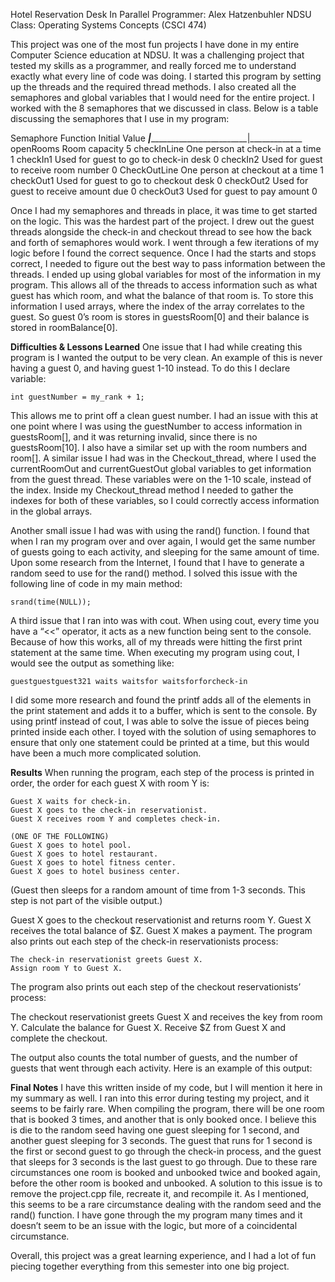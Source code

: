 Hotel Reservation Desk In Parallel
Programmer: Alex Hatzenbuhler
NDSU Class: Operating Systems Concepts (CSCI 474)

This project was one of the most fun projects I have done in my entire Computer Science education at NDSU. It was a challenging project that tested my skills as a programmer, and really forced me to understand exactly what every line of code was doing. I started this program by setting up the threads and the required thread methods. I also created all the semaphores and global variables that I would need for the entire project. I worked with the 8 semaphores that we discussed in class. Below is a table discussing the semaphores that I use in my program:

Semaphore		Function					Initial Value
_______________________|_______________________________________________|_____________
openRooms		Room capacity					5
checkInLine		One person at check-in at a time		1
checkIn1		Used for guest to go to check-in desk		0
checkIn2		Used for guest to receive room number		0
CheckOutLine		One person at checkout at a time		1
checkOut1		Used for guest to go to checkout desk		0
checkOut2		Used for guest to receive amount due		0
checkOut3		Used for guest to pay amount			0


Once I had my semaphores and threads in place, it was time to get started on the logic. This was the hardest part of the project. I drew out the guest threads alongside the check-in and checkout thread to see how the back and forth of semaphores would work. I went through a few iterations of my logic before I found the correct sequence. Once I had the starts and stops correct, I needed to figure out the best way to pass information between the threads. I ended up using global variables for most of the information in my program. This allows all of the threads to access information such as what guest has which room, and what the balance of that room is. To store this information I used arrays, where the index of the array correlates to the guest. So guest 0’s room is stores in guestsRoom[0] and their balance is stored in roomBalance[0].  

__________Difficulties & Lessons Learned__________
One issue that I had while creating this program is I wanted the output to be very clean. An example of this is never having a guest 0, and having guest 1-10 instead. To do this I declare variable: 

	int guestNumber = my_rank + 1; 

This allows me to print off a clean guest number. I had an issue with this at one point where I was using the guestNumber to access information in guestsRoom[], and it was returning invalid, since there is no guestsRoom[10]. I also have a similar set up with the room numbers and room[]. A similar issue I had was in the Checkout_thread, where I used the currentRoomOut and currentGuestOut global variables to get information from the guest thread. These variables were on the 1-10 scale, instead of the index. Inside my Checkout_thread method I needed to gather the indexes for both of these variables, so I could correctly access information in the global arrays.

Another small issue I had was with using the rand() function. I found that when I ran my program over and over again, I would get the same number of guests going to each activity, and sleeping for the same amount of time. Upon some research from the Internet, I found that I have to generate a random seed to use for the rand() method. I solved this issue with the following line of code in my main method:

	srand(time(NULL));

A third issue that I ran into was with cout. When using cout, every time you have a “<<” operator, it acts as a new function being sent to the console. Because of how this works, all of my threads were hitting the first print statement at the same time. When executing my program using cout, I would see the output as something like:

	guestguestguest321 waits waitsfor waitsforforcheck-in

I did some more research and found the printf adds all of the elements in the print statement and adds it to a buffer, which is sent to the console. By using printf instead of cout, I was able to solve the issue of pieces being printed inside each other. I toyed with the solution of using semaphores to ensure that only one statement could be printed at a time, but this would have been a much more complicated solution. 

__________Results__________
When running the program, each step of the process is printed in order, the order for each guest X with room Y is:
	
	Guest X waits for check-in.
	Guest X goes to the check-in reservationist.
	Guest X receives room Y and completes check-in. 

	(ONE OF THE FOLLOWING)
	Guest X goes to hotel pool.
	Guest X goes to hotel restaurant.
	Guest X goes to hotel fitness center.
	Guest X goes to hotel business center.

(Guest then sleeps for a random amount of time from 1-3 seconds. This step is not part of the visible output.)
	
Guest X goes to the checkout reservationist and returns room Y.
Guest X receives the total balance of $Z.
Guest X makes a payment.
The program also prints out each step of the check-in reservationists process:

	The check-in reservationist greets Guest X.
	Assign room Y to Guest X.

The program also prints out each step of the checkout reservationists’ process:

The checkout reservationist greets Guest X and receives the key from room Y.
Calculate the balance for Guest X.
Receive $Z from Guest X and complete the checkout.

The output also counts the total number of guests, and the number of guests that went through each activity. Here is an example of this output:


__________Final Notes__________
I have this written inside of my code, but I will mention it here in my summary as well. I ran into this error during testing my project, and it seems to be fairly rare. When compiling the program, there will be one room that is booked 3 times, and another that is only booked once. I believe this is die to the random seed having one guest sleeping for 1 second, and another guest sleeping for 3 seconds. The guest that runs for 1 second is the first or second guest to go through the check-in process, and the guest that sleeps for 3 seconds is the last guest to go through. Due to these rare circumstances one room is booked and unbooked twice and booked again, before the other room is booked and unbooked. A solution to this issue is to remove the project.cpp file, recreate it, and recompile it. As I mentioned, this seems to be a rare circumstance dealing with the random seed and the rand() function. I have gone through the my program many times and it doesn’t seem to be an issue with the logic, but more of a coincidental circumstance.

Overall, this project was a great learning experience, and I had a lot of fun piecing together everything from this semester into one big project. 
